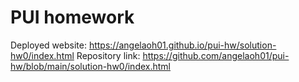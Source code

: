 # PUI homework

Deployed website: https://angelaoh01.github.io/pui-hw/solution-hw0/index.html 
Repository link: https://github.com/angelaoh01/pui-hw/blob/main/solution-hw0/index.html
